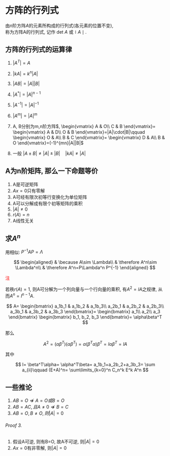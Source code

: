 # 方阵的行列式

由$n$阶方阵$A$的元素所构成的行列式(各元素的位置不变), <BR>
称为方阵A的行列式,
记作 det $A$ 或$\mid A\mid.$

## 方阵的行列式的运算律

1. $|A^T| =A$
2. $|kA| =k^n|A|$
3. $|AB| = |A||B|$
4. $|A^*| = |A|^{n-1}$
5. $|A^{-1}| =|A|^{-1}$
6. $|A^m| = |A|^m$
7. A, B分别为m,n阶方阵$,
\begin{vmatrix}
	A & O\\
	C & B
\end{vmatrix}=
\begin{vmatrix}
	A & D\\
	O & B
\end{vmatrix}=|A|\cdot|B|\qquad
\begin{vmatrix}
	O & A\\
	B & C
\end{vmatrix}=
\begin{vmatrix}
	D & A\\
	B & O
\end{vmatrix}=(-1)^{mn}|A||B|$

8. 一般 $|A\pm B| \not= |A|\pm|B| \quad |kA|\not= |A|$

## A为n阶矩阵, 那么一下命题等价

1. A是可逆矩阵
2. $Ax=0$只有零解
3. A可经有限次初等行变换化为单位矩阵
4. A可以分解成有限个初等矩阵的乘积
5. $|A|\not=0$
6. $r(A)=n$
7. A线性无关

## 求$A^n$

用相似: $P^{-1}AP=\Lambda$

$$
\begin{aligned}
	& \because A\sim \Lambda\\
	& \therefore A^n\sim \Lambda^n\\
	& \therefore A^n=P\Lambda^n P^{-1}
\end{aligned}
$$

<font color=red>注</font>

若秩$r(A)=1$,
则A可分解为一个列向量与一个行向量的乘积,
有$A^2=lA$之规律, 从而$A^n=l^{n-1}A$.

$$
A=
\begin{bmatrix}
	a_1b_1 & a_1b_2 & a_1b_3\\
	a_2b_1 & a_2b_2 & a_2b_3\\
	a_3b_1 & a_3b_2 & a_3b_3
\end{bmatrix}=
\begin{bmatrix}
	a_1\\
	a_2\\
	a_3
\end{bmatrix}
\begin{bmatrix}
	b_1, b_2, b_3
\end{bmatrix}=
\alpha\beta^T
$$

那么

$$
A^2=
(\alpha\beta^T)(\alpha\beta^T)=
\alpha(\beta^T\alpha)\beta^T=
l\alpha\beta^T=
lA
$$

其中

$$
l=
\beta^T\alpha=
\alpha^T\beta=
a_1b_1+a_2b_2+a_3b_3=
\sum a_{ii}\qquad (E+A)^n=
\sum\limits_{k=0}^n C_n^k E^k A^n
$$

## 一些推论

1. $AB=O\nRightarrow A=O或B=O$
2. $AB=AC, 且A\not=0 \nRightarrow B=C$
3. $AB=O, B\not=O, 则|A| =0$

###### Proof 3.

1. 假设A可逆, 则有B=O, 故A不可逆, 则$|A| =0$
2. $Ax=0$有非零解, 则$|A| = 0$
